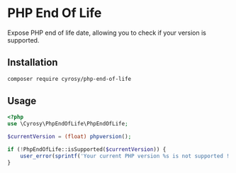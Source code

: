 # PHP End Of Life

Expose PHP end of life date, allowing you to check if your version is supported.

## Installation

```bash
composer require cyrosy/php-end-of-life
```

## Usage

```php
<?php
use \Cyrosy\PhpEndOfLife\PhpEndOfLife;

$currentVersion = (float) phpversion();

if (!PhpEndOfLife::isSupported($currentVersion)) {
    user_error(sprintf('Your current PHP version %s is not supported ! You should upgrade to prevent security exploits.', $currentVersion), E_USER_WARNING);
}
```
